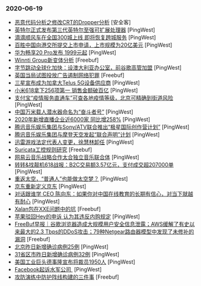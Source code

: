 ### 2020-06-19

* [恶意代码分析之修改CRT的Dropper分析]() [安全客]
* [英特尔正式发布第三代英特尔至强可扩展处理器](https://www.pingwest.com/w/212679) [PingWest]
* [滴滴顺风车在全国300城上线 即将恢复跨城服务](https://www.pingwest.com/w/212677) [PingWest]
* [百胜中国向港交所提交上市申请，上市规模为20亿美元](https://www.pingwest.com/w/212676) [PingWest]
* [华为畅享20 Pro发布 1999元起](https://www.pingwest.com/w/212675) [PingWest]
* [Winnti Group新变体分析](https://www.freebuf.com/articles/network/238004.html) [Freebuf]
* [字节跳动全球化加快：设澳大利亚办公室，前谷歌高管加盟](https://www.pingwest.com/w/212673) [PingWest]
* [英国当局试图投放广告遏制网络犯罪](https://www.freebuf.com/news/238361.html) [Freebuf]
* [三星宣布成为加拿大Telus 5G设备供应商](https://www.pingwest.com/w/212665) [PingWest]
* [小米618拿下256项第一 销售金额破百亿](https://www.pingwest.com/w/212664) [PingWest]
* [支付宝“疫情服务直通车”可查各地疫情等级，北京可精确到街道风险](https://www.pingwest.com/w/212663) [PingWest]
* [中国万米载人潜水器命名为“奋斗者号”](https://www.pingwest.com/w/212658) [PingWest]
* [2020年新增直播企业近6000家 同比增258%](https://www.pingwest.com/w/212656) [PingWest]
* [腾讯音乐娱乐集团与Sony/ATV联合推出“极星国际创作营计划”](https://www.pingwest.com/w/212655) [PingWest]
* [腾讯音乐娱乐集团与摩登天空发起“联合声明”计划](https://www.pingwest.com/w/212654) [PingWest]
* [迅雷游戏法定代表人变更，徐慧林卸任](https://www.pingwest.com/w/212653) [PingWest]
* [Suricata工控规则研究](https://www.freebuf.com/articles/ics-articles/237420.html) [Freebuf]
* [网易云音乐战略合作太合独立音乐联合体](https://www.pingwest.com/w/212650) [PingWest]
* [转转&找靓机618战报：B2C交易额3.57亿元，支付成交超207000单](https://www.pingwest.com/w/212647) [PingWest]
* [重返太空，“普通人”也能做太空梦？](https://www.pingwest.com/a/211952) [PingWest]
* [京东重新定义京东](https://www.pingwest.com/a/212482) [PingWest]
* [对话跟谁学 CEO 陈向东：如果你对中国在线教育的长期有信心，对当下就越有耐心](https://www.pingwest.com/a/212520) [PingWest]
* [Xalan包在XXE问题中的坑](https://www.freebuf.com/vuls/238005.html) [Freebuf]
* [苹果驳回Hey的申诉 认为其违反内购规定](https://www.pingwest.com/w/212644) [PingWest]
* [FreeBuf早报｜谷歌浏览器造成大规模用户安全信息泄露；AWS缓解了有史以来最大的2.3 Tbps的DDoS攻击；79种Netgear路由器模型中发现了未修补的漏洞](https://www.freebuf.com/news/240703.html) [Freebuf]
* [北京昨日新增确诊病例25例](https://www.pingwest.com/w/212643) [PingWest]
* [31省区市昨日新增确诊病例32例](https://www.pingwest.com/w/212642) [PingWest]
* [美国工业巨头德事隆宣布将裁员1950人](https://www.pingwest.com/w/212641) [PingWest]
* [Facebook起诉水军公司 ](https://www.pingwest.com/w/212640) [PingWest]
* [攻防演练中防护阵线构建的三件事](https://www.freebuf.com/articles/es/238327.html) [Freebuf]
